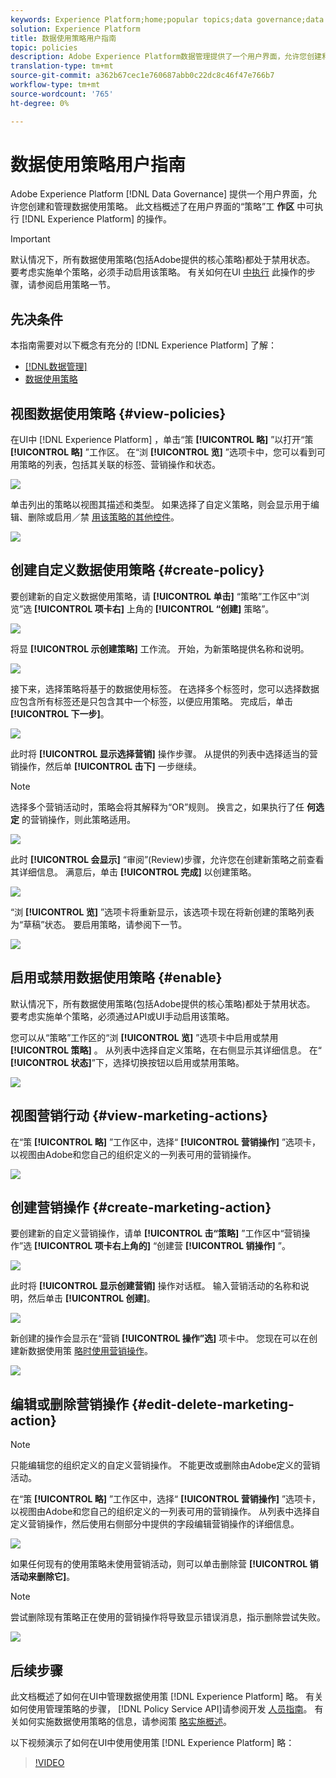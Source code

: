 ```yaml
---
keywords: Experience Platform;home;popular topics;data governance;data usage policy user guide
solution: Experience Platform
title: 数据使用策略用户指南
topic: policies
description: Adobe Experience Platform数据管理提供了一个用户界面，允许您创建和管理数据使用策略。 此文档概述了在Experience Platform用户界面的“策略”工作区中可以执行的操作。
translation-type: tm+mt
source-git-commit: a362b67cec1e760687abb0c22dc8c46f47e766b7
workflow-type: tm+mt
source-wordcount: '765'
ht-degree: 0%

---
```



# 数据使用策略用户指南

Adobe Experience Platform [!DNL Data Governance] 提供一个用户界面，允许您创建和管理数据使用策略。 此文档概述了在用户界面的“策略”工 **作区** 中可执行 [!DNL Experience Platform] 的操作。

>[!IMPORTANT]
>
>默认情况下，所有数据使用策略(包括Adobe提供的核心策略)都处于禁用状态。 要考虑实施单个策略，必须手动启用该策略。 有关如何在UI [中执行](#enable) 此操作的步骤，请参阅启用策略一节。

## 先决条件

本指南需要对以下概念有充分的 [!DNL Experience Platform] 了解：

- [[!DNL数据管理]](../home.md)
- [数据使用策略](./overview.md)

## 视图数据使用策略 {#view-policies}

在UI中 [!DNL Experience Platform] ，单击“策 **[!UICONTROL 略]** ”以打开“策 **[!UICONTROL 略]** ”工作区。 在“浏 **[!UICONTROL 览]** ”选项卡中，您可以看到可用策略的列表，包括其关联的标签、营销操作和状态。

![](../images/policies/browse-policies.png)

单击列出的策略以视图其描述和类型。 如果选择了自定义策略，则会显示用于编辑、删除或启用／禁 [用该策略的其他控件](#enable)。

![](../images/policies/policy-details.png)

## 创建自定义数据使用策略 {#create-policy}

要创建新的自定义数据使用策略，请 **[!UICONTROL 单击]** “策略”工作区中“浏览”选 **[!UICONTROL 项卡右]** 上角的 **[!UICONTROL “创建]** 策略”。

![](../images/policies/create-policy-button.png)

将显 **[!UICONTROL 示创建策略]** 工作流。 开始，为新策略提供名称和说明。

![](../images/policies/create-policy-description.png)

接下来，选择策略将基于的数据使用标签。 在选择多个标签时，您可以选择数据应包含所有标签还是只包含其中一个标签，以便应用策略。 完成后，单击&#x200B;**[!UICONTROL 下一步]**。

![](../images/policies/add-labels.png)

此时将 **[!UICONTROL 显示选择营销]** 操作步骤。 从提供的列表中选择适当的营销操作，然后单 **[!UICONTROL 击下]** 一步继续。

>[!NOTE]
>
>选择多个营销活动时，策略会将其解释为“OR”规则。 换言之，如果执行了任 **何选定** 的营销操作，则此策略适用。

![](../images/policies/add-marketing-actions.png)

此时 **[!UICONTROL 会显示]** “审阅”(Review)步骤，允许您在创建新策略之前查看其详细信息。 满意后，单击 **[!UICONTROL 完成]** 以创建策略。

![](../images/policies/policy-review.png)

“浏 **[!UICONTROL 览]** ”选项卡将重新显示，该选项卡现在将新创建的策略列表为“草稿”状态。 要启用策略，请参阅下一节。

![](../images/policies/created-policy.png)

## 启用或禁用数据使用策略 {#enable}

默认情况下，所有数据使用策略(包括Adobe提供的核心策略)都处于禁用状态。 要考虑实施单个策略，必须通过API或UI手动启用该策略。

您可以从“策略”工作区的“浏 **[!UICONTROL 览]** ”选项卡中启用或禁用 **[!UICONTROL 策略]** 。 从列表中选择自定义策略，在右侧显示其详细信息。 在“ **[!UICONTROL 状态]**”下，选择切换按钮以启用或禁用策略。

![](../images/policies/enable-policy.png)

## 视图营销行动 {#view-marketing-actions}

在“策 **[!UICONTROL 略]** ”工作区中，选择“ **[!UICONTROL 营销操作]** ”选项卡，以视图由Adobe和您自己的组织定义的一列表可用的营销操作。

![](../images/policies/marketing-actions.png)

## 创建营销操作 {#create-marketing-action}

要创建新的自定义营销操作，请单 **[!UICONTROL 击“策略]** ”工作区中“营销操作”选 **[!UICONTROL 项卡右上角的]** “创建营 **[!UICONTROL 销操作]** ”。

![](../images/policies/create-marketing-action.png)

此时将 **[!UICONTROL 显示创建营销]** 操作对话框。 输入营销活动的名称和说明，然后单击 **[!UICONTROL 创建]**。

![](../images/policies/create-marketing-action-details.png)

新创建的操作会显示在“营销 **[!UICONTROL 操作”选]** 项卡中。 您现在可以在创建新数据使用策 [略时使用营销操作](#create-policy)。

![](../images/policies/created-marketing-action.png)

## 编辑或删除营销操作 {#edit-delete-marketing-action}

>[!NOTE]
>
>只能编辑您的组织定义的自定义营销操作。 不能更改或删除由Adobe定义的营销活动。

在“策 **[!UICONTROL 略]** ”工作区中，选择“ **[!UICONTROL 营销操作]** ”选项卡，以视图由Adobe和您自己的组织定义的一列表可用的营销操作。 从列表中选择自定义营销操作，然后使用右侧部分中提供的字段编辑营销操作的详细信息。

![](../images/policies/edit-marketing-action.png)

如果任何现有的使用策略未使用营销活动，则可以单击删除营 **[!UICONTROL 销活动来删除它]**。

>[!NOTE]
>
>尝试删除现有策略正在使用的营销操作将导致显示错误消息，指示删除尝试失败。

![](../images/policies/delete-marketing-action.png)

## 后续步骤

此文档概述了如何在UI中管理数据使用策 [!DNL Experience Platform] 略。 有关如何使用管理策略的步骤， [!DNL Policy Service API]请参阅开发 [人员指南](../api/getting-started.md)。 有关如何实施数据使用策略的信息，请参阅策 [略实施概述](../enforcement/overview.md)。

以下视频演示了如何在UI中使用使用策 [!DNL Experience Platform] 略：

>[!VIDEO](https://video.tv.adobe.com/v/32977?quality=12&learn=on)